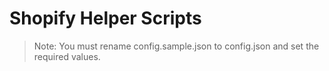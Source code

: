 # Shopify Helper Scripts

> Note: You must rename config.sample.json to config.json and set the required values.
